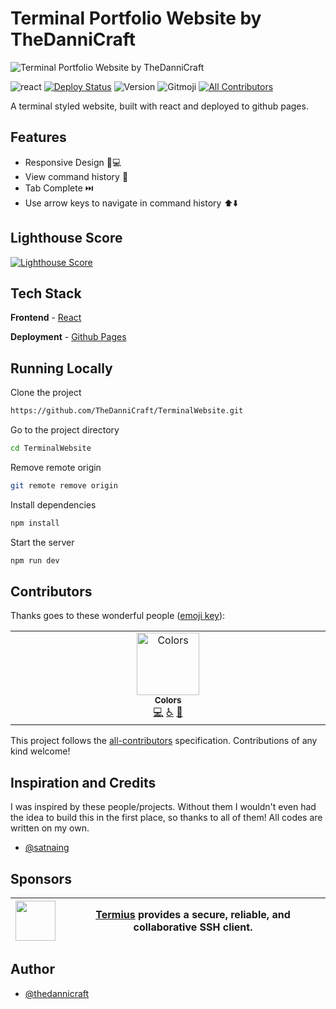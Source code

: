 # Terminal Portfolio Website by TheDanniCraft

![Terminal Portfolio Website by TheDanniCraft](https://cdn.thedannicraft.de/Terminal.png)

![react](https://img.shields.io/badge/Built%20with-React-blue?style=for-the-badge)
[![Deploy Status](https://img.shields.io/github/actions/workflow/status/TheDanniCraft/TerminalWebsite/nextjs.yml?style=for-the-badge)](https://github.com/TheDanniCraft/TerminalWebsite)
![Version](https://img.shields.io/github/package-json/v/TheDanniCraft/TerminalWebsite?style=for-the-badge)
![Gitmoji](https://img.shields.io/badge/gitmoji-%20😜%20😍-FFDD67.svg?style=for-the-badge) <!-- ALL-CONTRIBUTORS-BADGE:START - Do not remove or modify this section -->
[![All Contributors](https://img.shields.io/badge/all_contributors-1-orange.svg?style=flat-square)](#contributors-)
<!-- ALL-CONTRIBUTORS-BADGE:END -->

A terminal styled website, built with react and deployed to github pages.

## Features

- Responsive Design 📱💻
- View command history 📖
- Tab Complete ⏭️
- Use arrow keys to navigate in command history ⬆️⬇️

## Lighthouse Score

[![Lighthouse Score](https://raw.githubusercontent.com/TheDanniCraft/TerminalWebsite/master/lighthouse_results/desktop/pagespeed.svg)](https://htmlpreview.github.io/?https://raw.githubusercontent.com/TheDanniCraft/TerminalWebsite/master/lighthouse_results/desktop/thedannicraft_de.html)

## Tech Stack

**Frontend** - [React](https://reactjs.org/)

**Deployment** - [Github Pages](https://pages.github.com/)

## Running Locally

Clone the project

```bash
https://github.com/TheDanniCraft/TerminalWebsite.git
```

Go to the project directory

```bash
cd TerminalWebsite
```

Remove remote origin

```bash
git remote remove origin
```

Install dependencies

```bash
npm install
```

Start the server

```bash
npm run dev
```

## Contributors

Thanks goes to these wonderful people ([emoji key](https://allcontributors.org/docs/en/emoji-key)):

<!-- ALL-CONTRIBUTORS-LIST:START - Do not remove or modify this section -->
<!-- prettier-ignore-start -->
<!-- markdownlint-disable -->
<table>
  <tbody>
    <tr>
      <td align="center" valign="top" width="14.28%"><a href="https://github.com/ColorsCrypt"><img src="https://avatars.githubusercontent.com/u/126079750?v=4?s=100" width="100px;" alt="Colors"/><br /><sub><b>Colors</b></sub></a><br /><a href="https://github.com/TheDanniCraft/TerminalWebsite/commits?author=ColorsCrypt" title="Code">💻</a> <a href="#a11y-ColorsCrypt" title="Accessibility">️️️️♿️</a> <a href="https://github.com/TheDanniCraft/TerminalWebsite/issues?q=author%3AColorsCrypt" title="Bug reports">🐛</a></td>
    </tr>
  </tbody>
</table>

<!-- markdownlint-restore -->
<!-- prettier-ignore-end -->

<!-- ALL-CONTRIBUTORS-LIST:END -->

This project follows the [all-contributors](https://github.com/all-contributors/all-contributors) specification. Contributions of any kind welcome!

## Inspiration and Credits

I was inspired by these people/projects. Without them I wouldn't even had the idea to build this in the first place, so thanks to all of them! All codes are written on my own.

- [@satnaing](https://github.com/satnaing)

## Sponsors

| <img src="https://github.com/user-attachments/assets/673479c3-7383-4978-8454-edab1cf5f30d" width="64"> | [**Termius**](https://termius.com/) provides a secure, reliable, and collaborative SSH client. |
|:----------------------------------------------------------------------------------------------------:|------------------------------------------------------------------------|


## Author

- [@thedannicraft](https://´github.com/thedannicraft)
